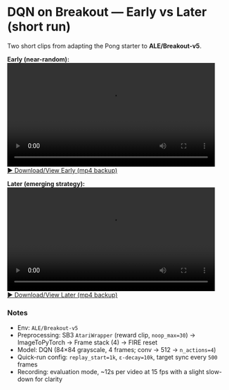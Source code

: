 # DQN on Breakout — Early vs Later (short run)

Two short clips from adapting the Pong starter to **ALE/Breakout-v5**.

**Early (near-random):**  
<video src="videos/early_breakout.webm" controls width="480"></video>  
[▶ Download/View Early (mp4 backup)](videos/early_breakout.mp4)

**Later (emerging strategy):**  
<video src="videos/later_breakout.webm" controls width="480"></video>  
[▶ Download/View Later (mp4 backup)](videos/later_breakout.mp4)

### Notes
- Env: `ALE/Breakout-v5`
- Preprocessing: SB3 `AtariWrapper` (reward clip, `noop_max=30`) → ImageToPyTorch → Frame stack (4) → FIRE reset  
- Model: DQN (84×84 grayscale, 4 frames; conv → 512 → `n_actions=4`)
- Quick-run config: `replay_start=1k`, `ε-decay=10k`, target sync every `500` frames
- Recording: evaluation mode, ~12s per video at 15 fps with a slight slow-down for clarity
